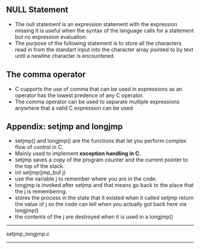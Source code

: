 ## NULL Statement
- The null statement is an expression statement with the expression missing it is useful when the syntax of the language calls for a statement but no expression evaluation. 
- The purpose of the following statement is to store all the characters read in from the standart input into the character array pointed to by text until a newline character is encountered. 
## The comma operator
 - C cupports the use of comma that can be used in expressions as an operator has the lowest predence of any C operator. 
 - The comma operator can be used to separate multiple expressions anywhere that a valid C expression can be used 
## Appendix: setjmp and longjmp 
- setjmp() and longjmp() are the functions that let you perform complex flow of control in C.
- Mainly used to implement **exception handling in C.**
- setjmp saves a copy of the program counter and the current pointer to the top of the stack.
- int setjmp(jmp_buf j)
- use the variable j to remember where you are in the code.  
- longjmp is invoked after setjmp and that means go back to the place that the j is remembering.
- stores the process in the state that it existed when it called setjmp return the value of j so the code can tell when you actually got back here via longjmp()
- the contents of the j are destroyed when it is used in a longjmp()
***
setjmp_longjmp.c
***
    
    
